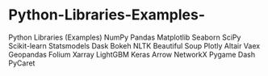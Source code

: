 # Python-Libraries-Examples-
Python Libraries (Examples)
NumPy
Pandas
Matplotlib
Seaborn
SciPy
Scikit-learn
Statsmodels
Dask
Bokeh
NLTK
Beautiful Soup
Plotly
Altair
Vaex
Geopandas
Folium
Xarray
LightGBM
Keras
Arrow
NetworkX
Pygame
Dash
PyCaret
